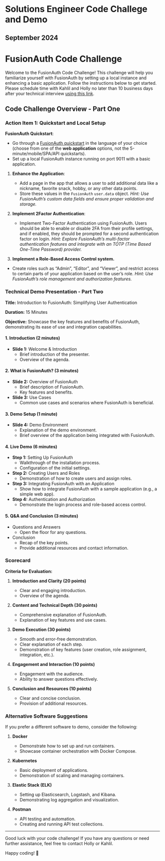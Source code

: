 # Solutions Engineer Code Challege and Demo
## September 2024

# FusionAuth Code Challenge

Welcome to the FusionAuth Code Challenge! This challenge will help you familiarize yourself with FusionAuth by setting up a local instance and enhancing a basic application. Follow the instructions below to get started. Please schedule time with Kahlil and Holly no later than 10 business days after your technical interview [using this link](https://meetings.hubspot.com/holly-girouard/code-review-and-demo). 

## Code Challenge Overview - Part One

### Action Item 1: Quickstart and Local Setup

**FusionAuth Quickstart**: 
   - Go through a [FusionAuth quickstart](https://fusionauth.io/docs/quickstarts/) in the language of your choice (choose from one of the **web application** options, not the 5-minute/mobile/SPA/API quickstarts).
   - Set up a local FusionAuth instance running on port 9011 with a basic application.

1. **Enhance the Application**:
   - Add a page in the app that allows a user to add additional data like a nickname, favorite snack, hobby, or any other data points.
   - Store these values in the `FusionAuth` `user.data` object.
_Hint: Use FusionAuth’s custom data fields and ensure proper validation and storage._

2. **Implement 2Factor Authentication**:
   - Implement Two-Factor Authentication using FusionAuth. Users should be able to enable or disable 2FA from their profile settings, and if enabled, they should be prompted for a second authentication factor on login.
_Hint: Explore FusionAuth’s multi-factor authentication features and integrate with an TOTP (Time Based One-Time Password) provider._

3. **Implement a Role-Based Access Control system.**
  - Create roles such as “Admin”, “Editor”, and “Viewer”, and restrict access to certain parts of your application based on the user’s role.
_Hint: Use FusionAuth’s role management and authorization features._

### Technical Demo Presentation - Part Two

**Title:** Introduction to FusionAuth: Simplifying User Authentication

**Duration:** 15 Minutes

**Objective:** Showcase the key features and benefits of FusionAuth, demonstrating its ease of use and integration capabilities.

#### 1. Introduction (2 minutes)
- **Slide 1:** Welcome & Introduction
  - Brief introduction of the presenter.
  - Overview of the agenda.

#### 2. What is FusionAuth? (3 minutes)
- **Slide 2:** Overview of FusionAuth
  - Brief description of FusionAuth.
  - Key features and benefits.
- **Slide 3:** Use Cases
  - Common use cases and scenarios where FusionAuth is beneficial.

#### 3. Demo Setup (1 minute)
- **Slide 4:** Demo Environment
  - Explanation of the demo environment.
  - Brief overview of the application being integrated with FusionAuth.

#### 4. Live Demo (6 minutes)
- **Step 1:** Setting Up FusionAuth
  - Walkthrough of the installation process.
  - Configuration of the initial settings.
- **Step 2:** Creating Users and Roles
  - Demonstration of how to create users and assign roles.
- **Step 3:** Integrating FusionAuth with an Application
  - Show how to integrate FusionAuth with a sample application (e.g., a simple web app).
- **Step 4:** Authentication and Authorization
  - Demonstrate the login process and role-based access control.

#### 5. Q&A and Conclusion (3 minutes)
- Questions and Answers
  - Open the floor for any questions.
- Conclusion
  - Recap of the key points.
  - Provide additional resources and contact information.


### Scorecard

**Criteria for Evaluation:**

1. **Introduction and Clarity (20 points)**
   - Clear and engaging introduction.
   - Overview of the agenda.

2. **Content and Technical Depth (30 points)**
   - Comprehensive explanation of FusionAuth.
   - Explanation of key features and use cases.

3. **Demo Execution (30 points)**
   - Smooth and error-free demonstration.
   - Clear explanation of each step.
   - Demonstration of key features (user creation, role assignment, integration, etc.).

4. **Engagement and Interaction (10 points)**
   - Engagement with the audience.
   - Ability to answer questions effectively.

5. **Conclusion and Resources (10 points)**
   - Clear and concise conclusion.
   - Provision of additional resources.

### Alternative Software Suggestions

If you prefer a different software to demo, consider the following:

1. **Docker**
   - Demonstrate how to set up and run containers.
   - Showcase container orchestration with Docker Compose.

2. **Kubernetes**
   - Basic deployment of applications.
   - Demonstration of scaling and managing containers.

3. **Elastic Stack (ELK)**
   - Setting up Elasticsearch, Logstash, and Kibana.
   - Demonstrating log aggregation and visualization.

4. **Postman**
   - API testing and automation.
   - Creating and running API test collections.


---

Good luck with your code challenge! If you have any questions or need further assistance, feel free to contact Holly or Kahlil.

Happy coding! 🚀
